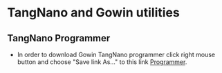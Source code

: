 # TangNano and Gowin utilities

TangNano Programmer
-------------
- In order to download Gowin TangNano programmer click right mouse button and choose "Save link As..." to this link <a id="raw-url" href="https://github.com/siriokds/tangnano/blob/main/programmer.zip">Programmer</a>.
